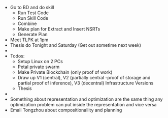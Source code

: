 - Go to BD and do skill
    - Run Test Code
    - Run Skill Code
    - Combine
    - Make plan for Extract and Insert NSRTs
    - Generate Plan
- Meet TLPK at 1pm
- Thesis do Tonight and Saturday (Get out sometime next week)
- 
- Todos:
    - Setup Linux on 2 PCs
    - Petal private swarm
    - Make Private Blockchain (only proof of work)
    - Draw up V1 (central), V2 (partially central -proof of storage and partial proof of inference), V3 (decentral) Infrastructure Versions
    - Thesis
- 
- Something about representation and optimization are the same thing any optimization problem can put inside the representation and vice versa
- Email Tongzhou about compositionallity and planning
